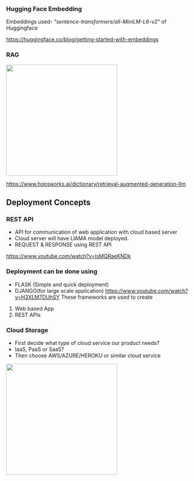 ### Hugging Face Embedding

Embeddings used- *"sentence-transformers/all-MiniLM-L6-v2"* of Huggingface

https://huggingface.co/blog/getting-started-with-embeddings 

### RAG

<img src= "https://github.com/AGAMPANDEYY/Documentation_LLM/assets/94832116/e63a79c1-8fe0-42c7-b8f1-841b17b2d99a" width=300 >

https://www.hopsworks.ai/dictionary/retrieval-augmented-generation-llm

## Deployment Concepts
### REST API 
- API for communication of web application with cloud based server
- Cloud server will have LlAMA model deployed.
- REQUEST & RESPONSE using REST API
  
https://www.youtube.com/watch?v=lsMQRaeKNDk 

### Deployment can be done using 

- FLASK (Simple and quick deployment)
- DJANGO(for large scale application)
https://www.youtube.com/watch?v=H3XLM7DUhSY
These frameworks are used to create
1. Web based App
2. REST APIs

### Cloud Storage

- First decide what type of cloud service our product needs?
- IaaS, PaaS or SaaS?
- Then choose AWS/AZURE/HEROKU or similar cloud service
<img src="https://github.com/AGAMPANDEYY/Documentation_LLM/assets/94832116/71be6749-5cf9-4d50-87b2-4df33a83bc93" width=300>


  

